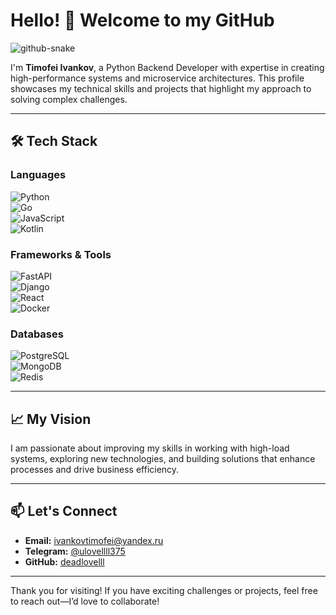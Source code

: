 # Hello! 👋 Welcome to my GitHub

<picture>
  <source media="(prefers-color-scheme: dark)" srcset="github-snake-dark.svg" />
  <source media="(prefers-color-scheme: light)" srcset="github-snake.svg" />
  <img alt="github-snake" src="github-snake.svg" />
</picture>

I'm **Timofei Ivankov**, a Python Backend Developer with expertise in creating high-performance systems and microservice architectures. This profile showcases my technical skills and projects that highlight my approach to solving complex challenges.

---

## 🛠️ Tech Stack  

### Languages  
![Python](https://img.shields.io/badge/Python-3776AB?style=for-the-badge&logo=python&logoColor=white)  
![Go](https://img.shields.io/badge/Go-00ADD8?style=for-the-badge&logo=go&logoColor=white)  
![JavaScript](https://img.shields.io/badge/JavaScript-F7DF1E?style=for-the-badge&logo=javascript&logoColor=black)  
![Kotlin](https://img.shields.io/badge/Kotlin-0095D5?style=for-the-badge&logo=kotlin&logoColor=white)  

### Frameworks & Tools  
![FastAPI](https://img.shields.io/badge/FastAPI-009688?style=for-the-badge&logo=fastapi&logoColor=white)  
![Django](https://img.shields.io/badge/Django-092E20?style=for-the-badge&logo=django&logoColor=white)  
![React](https://img.shields.io/badge/React-20232A?style=for-the-badge&logo=react&logoColor=61DAFB)  
![Docker](https://img.shields.io/badge/Docker-2496ED?style=for-the-badge&logo=docker&logoColor=white)  

### Databases  
![PostgreSQL](https://img.shields.io/badge/PostgreSQL-336791?style=for-the-badge&logo=postgresql&logoColor=white)  
![MongoDB](https://img.shields.io/badge/MongoDB-47A248?style=for-the-badge&logo=mongodb&logoColor=white)  
![Redis](https://img.shields.io/badge/Redis-DC382D?style=for-the-badge&logo=redis&logoColor=white)  

---

## 📈 My Vision

I am passionate about improving my skills in working with high-load systems, exploring new technologies, and building solutions that enhance processes and drive business efficiency.  

---

## 📫 Let's Connect

- **Email:** [ivankovtimofei@yandex.ru](mailto:ivankovtimofei@yandex.ru)  
- **Telegram:** [@ulovellll375](https://t.me/ulovellll375)  
- **GitHub:** [deadlovelll](https://github.com/deadlovelll)  

---

Thank you for visiting! If you have exciting challenges or projects, feel free to reach out—I’d love to collaborate!
